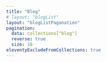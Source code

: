 ```yaml
---
title: "Blog"
# layout: "blogList"
layout: "blogListPaganation"
pagination:
  data: collections["blog"]
  reverse: true 
  size: 10
eleventyExcludeFromCollections: true
---
```

